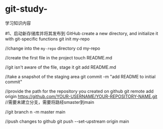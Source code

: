 # git-study-
学习知识内容


#1、启动新存储库并将其发布到 GitHub
create a new directory, and initialize it with git-specific functions
git init my-repo

//change into the `my-repo` directory
cd my-repo

//create the first file in the project
touch README.md

//git isn't aware of the file, stage it
git add README.md

//take a snapshot of the staging area
git commit -m "add README to initial commit"

//provide the path for the repository you created on github
git remote add origin https://github.com/YOUR-USERNAME/YOUR-REPOSITORY-NAME.git  //需要未建立分支，需要将路经smaster到main

//git branch n -m master main

//push changes to github
git push --set-upstream origin main
